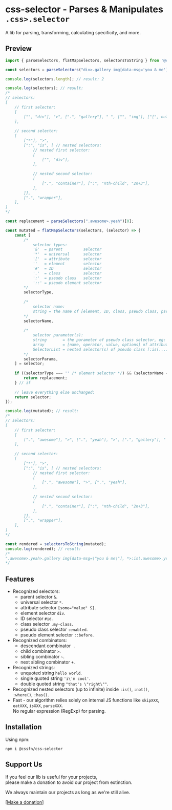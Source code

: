 # css-selector - Parses & Manipulates `.css>.selector`

A lib for parsing, transforming, calculating specificity, and more.

## Preview

```js
import { parseSelectors, flatMapSelectors, selectorsToString } from '@cssfn/css-selector'

const selectors = parseSelectors("div>.gallery img[data-msg='you & me'], *>:is(div, .container:nth-child(2n+3)).wrapper");

console.log(selectors.length); // result: 2

console.log(selectors); // result:
/*
// selectors:
[
    // first selector:
    [
        ["", "div"], ">", [".", "gallery"], " ", ["", "img"], ["[", null, ["data-msg", "=", "you & me"]],
    ],
    
    // second selector:
    [
        ["*"], ">",
        [":", "is", [ // nested selectors:
            // nested first selector:
            [
                ["", "div"],
            ],
            
            // nested second selector:
            [
                [".", "container"], [":", "nth-child", "2n+3"],
            ],
        ]],
        [".", "wrapper"],
    ],
]
*/

const replacement = parseSelectors(".awesome>.yeah")[0];

const mutated = flatMapSelectors(selectors, (selector) => {
    const [
        /*
            selector types:
            '&'  = parent         selector
            '*'  = universal      selector
            '['  = attribute      selector
            ''   = element        selector
            '#'  = ID             selector
            '.'  = class          selector
            ':'  = pseudo class   selector
            '::' = pseudo element selector
        */
        selectorType,
        
        /*
            selector name:
            string = the name of [element, ID, class, pseudo class, pseudo element] selector
        */
        selectorName,
        
        /*
            selector parameter(s):
            string       = the parameter of pseudo class selector, eg: nth-child(2n+3) => '2n+3'
            array        = [name, operator, value, options] of attribute selector, eg: [data-msg*="you & me" i] => ['data-msg', '*=', 'you & me', 'i']
            SelectorList = nested selector(s) of pseudo class [:is(...), :where(...), :not(...)]
        */
        selectorParams,
    ] = selector;
    
    if ((selectorType === '' /* element selector */) && (selectorName === 'div')) {
        return replacement;
    } // if
    
    // leave everything else unchanged:
    return selector;
});

console.log(mutated); // result:
/*
// selectors:
[
    // first selector:
    [
        [".", "awesome"], ">", [".", "yeah"], ">", [".", "gallery"], " ", ["", "img"], ["[", null, ["data-msg", "=", "you & me"]],
    ],
    
    // second selector:
    [
        ["*"], ">",
        [":", "is", [ // nested selectors:
            // nested first selector:
            [
                [".", "awesome"], ">", [".", "yeah"],
            ],
            
            // nested second selector:
            [
                [".", "container"], [":", "nth-child", "2n+3"],
            ],
        ]],
        [".", "wrapper"],
    ],
]
*/

const rendered = selectorsToString(mutated);
console.log(rendered); // result:
/*
".awesome>.yeah>.gallery img[data-msg=\"you & me\"], *>:is(.awesome>.yeah, .container:nth-child(2n+3)).wrapper"
*/
```

## Features

* Recognized selectors:
  * parent selector `&`.
  * universal selector `*`.
  * attribute selector `[some="value" S]`.
  * element selector `div`.
  * ID selector `#id`.
  * class selector `.my-class`.
  * pseudo class selector `:enabled`.
  * pseudo element selector `::before`.
* Recognized combinators:
  * descendant combinator ` `.
  * child combinator `>`.
  * sibling combinator `~`.
  * next sibling combinator `+`.
* Recognized strings:
  * unquoted string `hello world`.
  * single quoted string `'i\'m cool'`.
  * double quoted string `"that's \"right\""`.
* Recognized nested selectors (up to infinite) inside `:is()`, `:not()`, `:where()`, `:has()`.
* Fast - our algorithm relies solely on internal JS functions like `skipXXX`, `eatXXX`, `isXXX`, `parseXXX`.  
  No regular expression (RegExp) for parsing.

## Installation

Using npm:
```
npm i @cssfn/css-selector
```

## Support Us

If you feel our lib is useful for your projects,  
please make a donation to avoid our project from extinction.

We always maintain our projects as long as we're still alive.

[[Make a donation](https://ko-fi.com/heymarco)]
